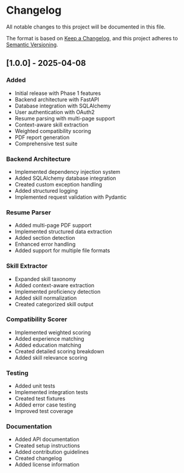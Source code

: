 # Changelog

All notable changes to this project will be documented in this file.

The format is based on [Keep a Changelog](https://keepachangelog.com/en/1.0.0/),
and this project adheres to [Semantic Versioning](https://semver.org/spec/v2.0.0.html).

## [1.0.0] - 2025-04-08

### Added
- Initial release with Phase 1 features
- Backend architecture with FastAPI
- Database integration with SQLAlchemy
- User authentication with OAuth2
- Resume parsing with multi-page support
- Context-aware skill extraction
- Weighted compatibility scoring
- PDF report generation
- Comprehensive test suite

### Backend Architecture
- Implemented dependency injection system
- Added SQLAlchemy database integration
- Created custom exception handling
- Added structured logging
- Implemented request validation with Pydantic

### Resume Parser
- Added multi-page PDF support
- Implemented structured data extraction
- Added section detection
- Enhanced error handling
- Added support for multiple file formats

### Skill Extractor
- Expanded skill taxonomy
- Added context-aware extraction
- Implemented proficiency detection
- Added skill normalization
- Created categorized skill output

### Compatibility Scorer
- Implemented weighted scoring
- Added experience matching
- Added education matching
- Created detailed scoring breakdown
- Added skill relevance scoring

### Testing
- Added unit tests
- Implemented integration tests
- Created test fixtures
- Added error case testing
- Improved test coverage

### Documentation
- Added API documentation
- Created setup instructions
- Added contribution guidelines
- Created changelog
- Added license information 
